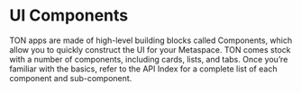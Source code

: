 # UI Components

TON apps are made of high-level building blocks called Components, which allow you to quickly construct the UI for your Metaspace. TON comes stock with a number of components, including cards, lists, and tabs. Once you’re familiar with the basics, refer to the API Index for a complete list of each component and sub-component.
